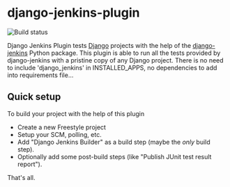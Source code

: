 # django-jenkins-plugin
![Build status](https://github.com/evili/django-jenkins-plugin/actions/workflows/maven.yml/badge.svg)

Django Jenkins Plugin tests [Django](https://www.djangoproject.com/)
projects with the help of the
[django-jenkins](https://pypi.python.org/pypi/django-jenkins/)
Python package. This plugin is able to run all the tests provided by
django-jenkins with a pristine copy of any Django project. There is no
need to include 'django\_jenkins' in INSTALLED\_APPS, no dependencies to
add into requirements file...

## Quick setup

To build your project with the help of this plugin

 * Create a new Freestyle project
 * Setup your SCM, polling, etc.
 * Add "Django Jenkins Builder" as a build step (maybe the *only* build
   step).
 * Optionally add some post-build steps (like "Publish JUnit test
 result report").

That's all.
